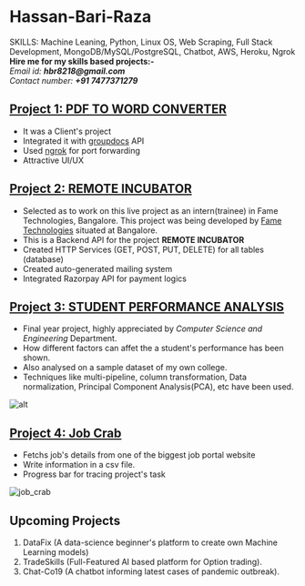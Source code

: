 # Hassan-Bari-Raza
SKILLS: Machine Leaning, Python, Linux OS, Web Scraping, Full Stack Development, MongoDB/MySQL/PostgreSQL, Chatbot, AWS, Heroku, Ngrok <br />
**Hire me for my skills based projects:-** <br />
_Email id:_ **_hbr8218@gmail.com_** <br />
_Contact number:_ **_+91 7477371279_**

## [Project 1: PDF TO WORD CONVERTER](https://github.com/hbr8218/pdfdocx)
- It was a Client's project
- Integrated it with [groupdocs](https://www.groupdocs.com) API
- Used [ngrok](https://www.ngrok.com) for port forwarding
- Attractive UI/UX


## [Project 2: REMOTE INCUBATOR](https://github.com/hbr8218/remote-incubator)
- Selected as to work on this live project as an intern(trainee) in Fame Technologies, Bangalore. This project was being developed by [Fame Technologies](http://fametechnologies.in/) situated at Bangalore.
- This is a Backend API for the project **REMOTE INCUBATOR** 
- Created HTTP Services (GET, POST, PUT, DELETE) for all tables (database)
- Created auto-generated mailing system
- Integrated Razorpay API for payment logics


## [Project 3: STUDENT PERFORMANCE ANALYSIS](https://github.com/hbr8218/student-performance-analysis-using-machine-learning)
- Final year project, highly appreciated by _Computer Science and Engineering_ Department.
- How different factors can affet the a student's performance has been shown.
- Also analysed on a sample dataset of my own college.
- Techniques like multi-pipeline, column transformation, Data normalization, Principal Component Analysis(PCA), etc have been used.

![alt](https://user-images.githubusercontent.com/42790586/88255076-fdb74180-ccd4-11ea-886f-33551729644c.png)

## [Project 4: Job Crab](https://github.com/hbr8218/job-Crab)
- Fetchs job's details from one of the biggest job portal website
- Write information in a csv file.
- Progress bar for tracing project's task

![job_crab](https://user-images.githubusercontent.com/42790586/88427279-40c9ff80-ce10-11ea-9814-ccd98350cd59.gif)

## Upcoming Projects
1. DataFix (A data-science beginner's platform to create own Machine Learning models)
2. TradeSkills (Full-Featured AI based platform for Option trading).
3. Chat-Co19 (A chatbot informing latest cases of pandemic outbreak).
